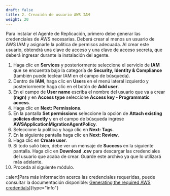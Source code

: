 ```yaml
---
draft: false
title: 2. Creación de usuario AWS IAM
weight: 20
---
```

Para instalar el Agente de Replicación, primero debe generar las credenciales de AWS necesarias. Deberá crear al menos un usuario de AWS IAM y asignarle la política de permisos adecuada. Al crear este usuario, obtendrá una clave de acceso y una clave de acceso secreta, que deberá ingresar durante la instalación del agente.

1. Haga clic en **Services** y posteriormente seleccione el servicio de **IAM** que se encuentra bajo la categoría de **Security, Identity & Compliance** (también puede teclear IAM en el campo de búsqueda).
2. Dentro de **IAM**, haga clic en **Users** en el menú lateral izquierdo y posteriormente haga clic en el botón de **Add user**.
3. En el campo de **User name** escriba el nombre del usuario que va a crear **(mgn)** y en **Access type** seleccione **Access key - Programmatic access**. 
4. Haga clic en **Next: Permissions**.
5. En la pantalla **Set permissions** seleccione la opción de **Attach existing policies directly** y en el campo de búsqueda ingrese **AWSApplicationMigrationAgentPolicy**. 
6. Seleccione la política y haga clic en **Next: Tags**.
7. En la siguiente pantalla haga clic en **Next: Review**.
8. Haga clic en **Create user**.
9. Si todo salió bien, debe ver un mensaje de **<span style="color\:green">Success</span>** en la siguiente pantalla. Haga clic en **Download .csv** para descargar las credenciales del usuario que acaba de crear. Guarde este archivo ya que lo utilizará más adelante.
10. Proceda al siguiente módulo.


::alert[Para más información acerca las credenciales requeridas, puede consultar la documentación disponible: [Generating the required AWS credentials](https://docs.aws.amazon.com/mgn/latest/ug/credentials.html)]{type="info"}